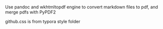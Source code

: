 Use pandoc and wkhtmltopdf engine to convert markdown files to pdf, and merge pdfs with PyPDF2

github.css is from typora style folder
